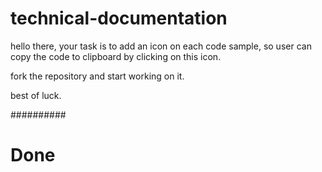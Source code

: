 # technical-documentation

hello there, your task is to add an icon on each code sample, so user can copy the code to clipboard by clicking on this icon.

fork the repository and start working on it.

best of luck.

##########

# Done

